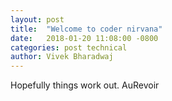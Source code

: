 ```yaml
---
layout: post
title:  "Welcome to coder nirvana"
date:   2018-01-20 11:08:00 -0800
categories: post technical
author: Vivek Bharadwaj
---
```

 Hopefully things work out. 
 AuRevoir